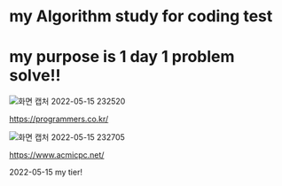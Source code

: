 # my Algorithm study for coding test
# my purpose is 1 day 1 problem solve!! 
![화면 캡처 2022-05-15 232520](https://user-images.githubusercontent.com/53340295/168477872-58d3028a-2e9d-4414-93b3-126bb696d7b6.png)

https://programmers.co.kr/


![화면 캡처 2022-05-15 232705](https://user-images.githubusercontent.com/53340295/168477978-16d31ab3-0a63-4ac2-940f-325658135a65.png)


https://www.acmicpc.net/


2022-05-15 my tier!
